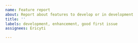 ```yaml
---
name: Feature report
about: Report about features to develop or in development
title: ''
labels: development, enhancement, good first issue
assignees: Ericyti

---
```



